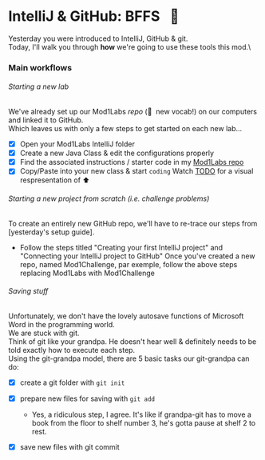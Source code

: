 # IntelliJ & GitHub: BFFS &nbsp; :two_men_holding_hands:
Yesterday you were introduced to IntelliJ, GitHub & git.\
Today, I'll walk you through **how** we're going to use these tools this mod.\

### Main workflows
###### Starting a new lab
We've already set up our Mod1Labs _repo_ (:eyes:&nbsp; new vocab!) on our computers and linked it to GitHub.\
Which leaves us with only a few steps to get started on each new lab...
  - [x] Open your Mod1Labs IntelliJ folder
  - [x] Create a new Java Class & edit the configurations properly
  - [x] Find the associated instructions / starter code in my [Mod1Labs repo](https://github.com/mrWallaceMadeira/Mod1Labs)
  - [x] Copy/Paste into your new class & start `coding`
Watch [TODO]() for a visual respresentation of&nbsp;:arrow_up:
###### Starting a new project from scratch (i.e. challenge problems)
To create an entirely new GitHub repo, we'll have to re-trace our steps from [yesterday's setup guide].
  - Follow the steps titled "Creating your first IntelliJ project" and "Connecting your IntelliJ project to GitHub"
Once you've created a new repo, named Mod1Challenge, par exemple, follow the above steps replacing Mod1Labs with Mod1Challenge
###### Saving stuff
Unfortunately, we don't have the lovely autosave functions of Microsoft Word in the programming world.\
We are stuck with git.\
Think of git like your grandpa. He doesn't hear well & definitely needs to be told exactly how to execute each step.\
Using the git-grandpa model, there are 5 basic tasks our git-grandpa can do: 
  - [x] create a git folder with `git init`
  - [x] prepare new files for saving with `git add`
    - Yes, a ridiculous step, I agree. It's like if grandpa-git has to move a book from the floor to shelf number 3, he's gotta pause at shelf 2 to rest.
  - [x] save new files with git commit

